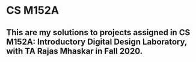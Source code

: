# CS M152A
 
## This are my solutions to projects assigned in CS M152A: Introductory Digital Design Laboratory, with TA Rajas Mhaskar in Fall 2020.
